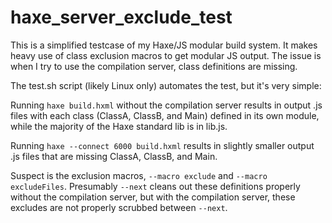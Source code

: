 # haxe_server_exclude_test

This is a simplified testcase of my Haxe/JS modular build system. It makes heavy use of
class exclusion macros to get modular JS output. The issue is when I try to use the
compilation server, class definitions are missing.

The test.sh script (likely Linux only) automates the test, but it's very simple:

Running `haxe build.hxml` without the compilation server results in output .js files with each
class (ClassA, ClassB, and Main) defined in its own module, while the majority of the Haxe
standard lib is in lib.js.

Running `haxe --connect 6000 build.hxml` results in slightly smaller output .js files that are missing
ClassA, ClassB, and Main.

Suspect is the exclusion macros, `--macro exclude` and `--macro excludeFiles`. Presumably
`--next` cleans out these definitions properly without the compilation server, but with
the compilation server, these excludes are not properly scrubbed between `--next`.
